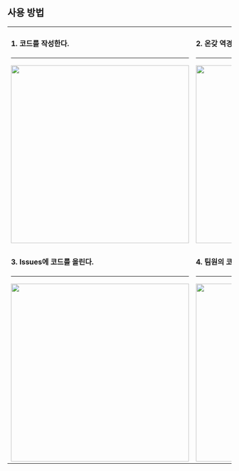 ## 사용 방법

<table>
  <tr>
    <td>
      <h4>1. 코드를 작성한다.</h4>
      <hr style="height:1px;">
      <img src="https://github.com/user-attachments/assets/1a9fe9a0-956b-4858-9fc8-8f2cd59dea6e" width="400">
    </td>
    <td>
      <h4>2. 온갖 역경을 이겨낸다.</h4>
      <hr style="height:1px;">
      <img src="https://github.com/user-attachments/assets/c445680f-08ed-41db-8fd4-f548546c9ccd" width="400">
    </td>
  </tr>
  <tr>
    <td>
      <h4>3. Issues에 코드를 올린다.</h4>
      <hr style="height:1px;">
      <img src="https://github.com/user-attachments/assets/93e4ced4-8854-4244-8452-cd6bf6d1ce77" width="400">
    </td>
    <td>
      <h4>4. 팀원의 코드를 보고 감탄한다.</h4>
      <hr style="height:1px;">
      <img src="https://github.com/user-attachments/assets/e1fc768d-a27e-4449-930f-230bc5312126" width="400">
    </td>
  </tr>
</table>
